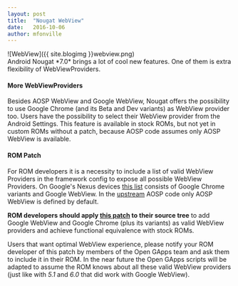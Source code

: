```yaml
---
layout: post
title:  "Nougat WebView"
date:   2016-10-06
author: mfonville
---
```

<div markdown='1'>
![WebView]({{ site.blogimg }}webview.png)
</div>
Android Nougat *7.0* brings a lot of cool new features. One of them is extra flexibility of WebViewProviders.

#### More WebViewProviders
Besides AOSP WebView and Google WebView, Nougat offers the possibility to use Google Chrome (and its Beta and Dev variants) as WebView provider too. Users have the possibility to select their WebView provider from the Android Settings. This feature is available in stock ROMs, but not yet in custom ROMs without a patch, because AOSP code assumes only AOSP WebView is available.

#### ROM Patch
For ROM developers it is a necessity to include a list of valid WebView Providers in the framework config to expose all possible WebView Providers. On Google's Nexus devices [this list](http://pastebin.com/NHB3Reuk) consists of Google Chrome variants and Google WebView. In the [upstream](https://android.googlesource.com/platform/frameworks/base/+/master/core/res/res/xml/config_webview_packages.xml) AOSP code only AOSP WebView is defined by default.

**ROM developers should apply [this patch](https://github.com/AOSPA/android_frameworks_base/commit/d36582165d4694da101cc65755af0841d443c80e) to their source tree** to add Google WebView and Google Chrome (plus its variants) as valid WebView providers and achieve functional equivalence with stock ROMs.

Users that want optimal WebView experience, please notify your ROM developer of this patch by members of the Open GApps team and ask them to include it in their ROM. In the near future the Open GApps scripts will be adapted to assume the ROM knows about all these valid WebView providers (just like with *5.1* and *6.0* that did work with Google WebView).
